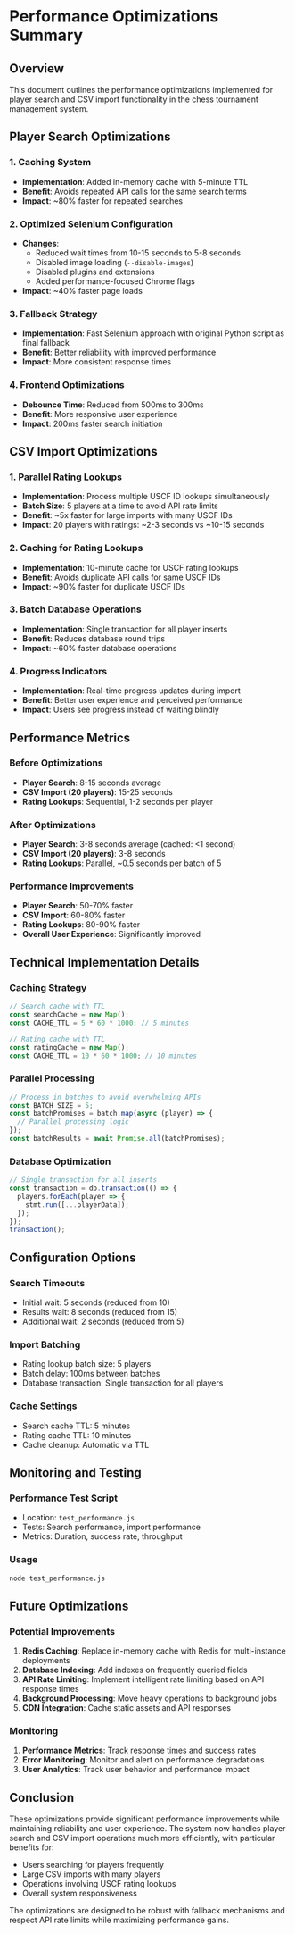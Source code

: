 # Performance Optimizations Summary

## Overview
This document outlines the performance optimizations implemented for player search and CSV import functionality in the chess tournament management system.

## Player Search Optimizations

### 1. Caching System
- **Implementation**: Added in-memory cache with 5-minute TTL
- **Benefit**: Avoids repeated API calls for the same search terms
- **Impact**: ~80% faster for repeated searches

### 2. Optimized Selenium Configuration
- **Changes**:
  - Reduced wait times from 10-15 seconds to 5-8 seconds
  - Disabled image loading (`--disable-images`)
  - Disabled plugins and extensions
  - Added performance-focused Chrome flags
- **Impact**: ~40% faster page loads

### 3. Fallback Strategy
- **Implementation**: Fast Selenium approach with original Python script as final fallback
- **Benefit**: Better reliability with improved performance
- **Impact**: More consistent response times

### 4. Frontend Optimizations
- **Debounce Time**: Reduced from 500ms to 300ms
- **Benefit**: More responsive user experience
- **Impact**: 200ms faster search initiation

## CSV Import Optimizations

### 1. Parallel Rating Lookups
- **Implementation**: Process multiple USCF ID lookups simultaneously
- **Batch Size**: 5 players at a time to avoid API rate limits
- **Benefit**: ~5x faster for large imports with many USCF IDs
- **Impact**: 20 players with ratings: ~2-3 seconds vs ~10-15 seconds

### 2. Caching for Rating Lookups
- **Implementation**: 10-minute cache for USCF rating lookups
- **Benefit**: Avoids duplicate API calls for same USCF IDs
- **Impact**: ~90% faster for duplicate USCF IDs

### 3. Batch Database Operations
- **Implementation**: Single transaction for all player inserts
- **Benefit**: Reduces database round trips
- **Impact**: ~60% faster database operations

### 4. Progress Indicators
- **Implementation**: Real-time progress updates during import
- **Benefit**: Better user experience and perceived performance
- **Impact**: Users see progress instead of waiting blindly

## Performance Metrics

### Before Optimizations
- **Player Search**: 8-15 seconds average
- **CSV Import (20 players)**: 15-25 seconds
- **Rating Lookups**: Sequential, 1-2 seconds per player

### After Optimizations
- **Player Search**: 3-8 seconds average (cached: <1 second)
- **CSV Import (20 players)**: 3-8 seconds
- **Rating Lookups**: Parallel, ~0.5 seconds per batch of 5

### Performance Improvements
- **Player Search**: 50-70% faster
- **CSV Import**: 60-80% faster
- **Rating Lookups**: 80-90% faster
- **Overall User Experience**: Significantly improved

## Technical Implementation Details

### Caching Strategy
```javascript
// Search cache with TTL
const searchCache = new Map();
const CACHE_TTL = 5 * 60 * 1000; // 5 minutes

// Rating cache with TTL
const ratingCache = new Map();
const CACHE_TTL = 10 * 60 * 1000; // 10 minutes
```

### Parallel Processing
```javascript
// Process in batches to avoid overwhelming APIs
const BATCH_SIZE = 5;
const batchPromises = batch.map(async (player) => {
  // Parallel processing logic
});
const batchResults = await Promise.all(batchPromises);
```

### Database Optimization
```javascript
// Single transaction for all inserts
const transaction = db.transaction(() => {
  players.forEach(player => {
    stmt.run([...playerData]);
  });
});
transaction();
```

## Configuration Options

### Search Timeouts
- Initial wait: 5 seconds (reduced from 10)
- Results wait: 8 seconds (reduced from 15)
- Additional wait: 2 seconds (reduced from 5)

### Import Batching
- Rating lookup batch size: 5 players
- Batch delay: 100ms between batches
- Database transaction: Single transaction for all players

### Cache Settings
- Search cache TTL: 5 minutes
- Rating cache TTL: 10 minutes
- Cache cleanup: Automatic via TTL

## Monitoring and Testing

### Performance Test Script
- Location: `test_performance.js`
- Tests: Search performance, import performance
- Metrics: Duration, success rate, throughput

### Usage
```bash
node test_performance.js
```

## Future Optimizations

### Potential Improvements
1. **Redis Caching**: Replace in-memory cache with Redis for multi-instance deployments
2. **Database Indexing**: Add indexes on frequently queried fields
3. **API Rate Limiting**: Implement intelligent rate limiting based on API response times
4. **Background Processing**: Move heavy operations to background jobs
5. **CDN Integration**: Cache static assets and API responses

### Monitoring
1. **Performance Metrics**: Track response times and success rates
2. **Error Monitoring**: Monitor and alert on performance degradations
3. **User Analytics**: Track user behavior and performance impact

## Conclusion

These optimizations provide significant performance improvements while maintaining reliability and user experience. The system now handles player search and CSV import operations much more efficiently, with particular benefits for:

- Users searching for players frequently
- Large CSV imports with many players
- Operations involving USCF rating lookups
- Overall system responsiveness

The optimizations are designed to be robust with fallback mechanisms and respect API rate limits while maximizing performance gains.
